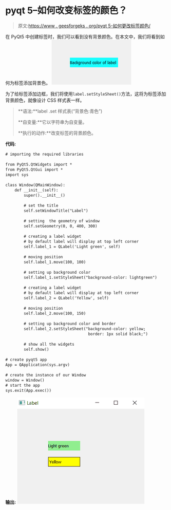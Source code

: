 # pyqt 5–如何改变标签的颜色？

> 原文:[https://www . geesforgeks . org/pyqt 5-如何更改标签颜色/](https://www.geeksforgeeks.org/pyqt5-how-to-change-color-of-the-label/)

在 PyQt5 中创建标签时，我们可以看到没有背景颜色。在本文中，我们将看到如何为标签添加背景色。
![pyqt5-change-color-label](img/921d3d246d2fd05f377a2731590726f8.png)

为了给标签添加边框，我们将使用`label.setStyleSheet()`方法，这将为标签添加背景颜色，就像设计 CSS 样式表一样。

> **语法:**label .set 样式表(“背景色:青色”)
> 
> **自变量:**它以字符串为自变量。
> 
> **执行的动作:**改变标签的背景颜色。

**代码:**

```
# importing the required libraries

from PyQt5.QtWidgets import * 
from PyQt5.QtGui import * 
import sys

class Window(QMainWindow):
    def __init__(self):
        super().__init__()

        # set the title
        self.setWindowTitle("Label")

        # setting  the geometry of window
        self.setGeometry(0, 0, 400, 300)

        # creating a label widget
        # by default label will display at top left corner
        self.label_1 = QLabel('Light green', self)

        # moving position
        self.label_1.move(100, 100)

        # setting up background color
        self.label_1.setStyleSheet("background-color: lightgreen")

        # creating a label widget
        # by default label will display at top left corner
        self.label_2 = QLabel('Yellow', self)

        # moving position
        self.label_2.move(100, 150)

        # setting up background color and border
        self.label_2.setStyleSheet("background-color: yellow; 
                                    border: 1px solid black;")

        # show all the widgets
        self.show()

# create pyqt5 app
App = QApplication(sys.argv)

# create the instance of our Window
window = Window()
# start the app
sys.exit(App.exec())
```

**输出:**
![change-label-color-pyqt](img/cfae802a83b95dc304d5d4ae9b5fa500.png)